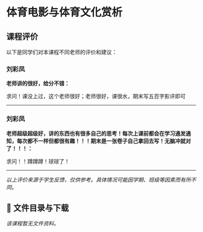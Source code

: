 # 体育电影与体育文化赏析

## 课程评价

以下是同学们对本课程不同老师的评价和建议：

### 刘彩凤

**老师讲的很好，给分不错：**

求问！课没上过，这个老师很好；老师很好，课很水，期末写五百字影评即可

---

### 刘彩凤

**老师超级超级好，讲的东西也有很多自己的思考！每次上课前都会在学习通发通知，每次都不一样但都很有趣！！！期末是一张卷子自己拿回去写！无脑冲就对了！！！：**

求问！！蹲蹲蹲！球球了！

---

*以上评价来源于学生反馈，仅供参考。具体情况可能因学期、班级等因素而有所不同。*
## 📄 文件目录与下载

_该课程暂无文件资料。_
